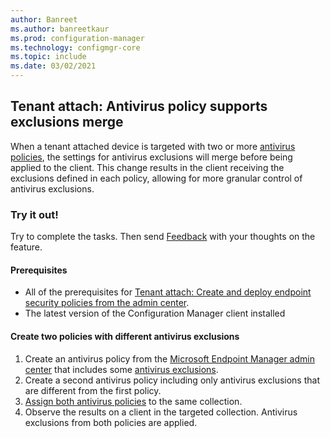 ```yaml
---
author: Banreet
ms.author: banreetkaur
ms.prod: configuration-manager
ms.technology: configmgr-core
ms.topic: include
ms.date: 03/02/2021
---
```

## <a name="bkmk_av"></a> Tenant attach: Antivirus policy supports exclusions merge
<!--9089764-->

When a tenant attached device is targeted with two or more [antivirus policies](../../../../../tenant-attach/deploy-antivirus-policy.md), the settings for antivirus exclusions will merge before being applied to the client. This change results in the client receiving the exclusions defined in each policy, allowing for more granular control of antivirus exclusions.

### Try it out!

Try to complete the tasks. Then send [Feedback](../../../../understand/find-help.md#product-feedback) with your thoughts on the feature.

#### Prerequisites

- All of the prerequisites for [Tenant attach: Create and deploy endpoint security policies from the admin center](../../../../../tenant-attach/deploy-antivirus-policy.md).
- The latest version of the Configuration Manager client installed

#### Create two policies with different antivirus exclusions

1. Create an antivirus policy from the [Microsoft Endpoint Manager admin center](https://endpoint.microsoft.com/) that includes some [antivirus exclusions](../../../../../../intune/protect/antivirus-microsoft-defender-settings-windows-tenant-attach.md?toc=/mem/configmgr/tenant-attach/toc.json&bc=/mem/configmgr/tenant-attach/breadcrumb/toc.json#microsoft-defender-antivirus-exclusions).
1. Create a second antivirus policy including only antivirus exclusions that are different from the first policy.
1. [Assign both antivirus policies](../../../../../tenant-attach/deploy-antivirus-policy.md#bkmk_av) to the same collection.
1. Observe the results on a client in the targeted collection. Antivirus exclusions from both policies are applied.
